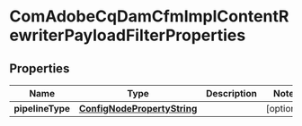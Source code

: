 
# ComAdobeCqDamCfmImplContentRewriterPayloadFilterProperties

## Properties
Name | Type | Description | Notes
------------ | ------------- | ------------- | -------------
**pipelineType** | [**ConfigNodePropertyString**](ConfigNodePropertyString.md) |  |  [optional]



